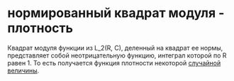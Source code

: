 # нормированный квадрат модуля - плотность
Квадрат модуля функции из L\_2(R, C), деленный на квадрат ее нормы, представляет собой неотрицательную функцию, интеграл которой по R равен 1. То есть получается функция плотности некоторой [случайной величины](%D1%82%D0%B5%D0%BE%D1%80%D0%B8%D1%8F%20%D0%B2%D0%B5%D1%80%D0%BE%D1%8F%D1%82%D0%BD%D0%BE%D1%81%D1%82%D0%B5%D0%B9).
